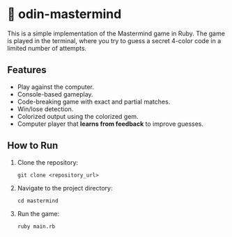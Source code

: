 # 🧩 odin-mastermind

This is a simple implementation of the Mastermind game in Ruby. The game is played in the terminal, where you try to guess a secret 4-color code in a limited number of attempts.

## Features

- Play against the computer.
- Console-based gameplay.
- Code-breaking game with exact and partial matches.
- Win/lose detection.
- Colorized output using the colorized gem.
- Computer player that **learns from feedback** to improve guesses.

## How to Run

1. Clone the repository:

   ```
   git clone <repository_url>
   ```

2. Navigate to the project directory:

   ```
   cd mastermind
   ```

3. Run the game:

   ```
   ruby main.rb
   ```
